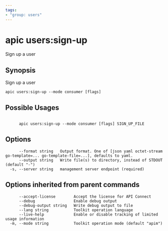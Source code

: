 ```yaml
---
tags:
- "group: users"
---
```

# apic users:sign-up

Sign up a user

## Synopsis

Sign up a user

```
apic users:sign-up --mode consumer [flags]
```

## Possible Usages

```

      apic users:sign-up --mode consumer [flags] SIGN_UP_FILE

```

## Options

```
      --format string   Output format. One of [json yaml octet-stream go-template=... go-template-file=...], defaults to yaml.
      --output string   Write file(s) to directory, instead of STDOUT (default "-")
  -s, --server string   management server endpoint (required)
```

## Options inherited from parent commands

```
      --accept-license        Accept the license for API Connect
      --debug                 Enable debug output
      --debug-output string   Write debug output to file
      --lang string           Toolkit operation language
      --live-help             Enable or disable tracking of limited usage information
  -m, --mode string           Toolkit operation mode (default "apim")
```
